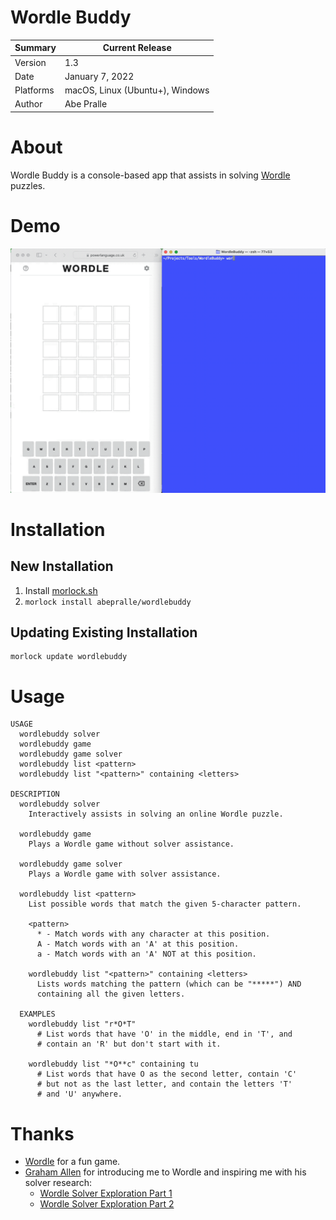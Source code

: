 # Wordle Buddy

Summary   | Current Release
----------|-----------------------
Version   | 1.3
Date      | January 7, 2022
Platforms | macOS, Linux (Ubuntu+), Windows
Author    | Abe Pralle

# About
Wordle Buddy is a console-based app that assists in solving [Wordle](https://powerlanguage.co.uk/wordle/) puzzles.

# Demo
![Demo](Media/Videos/WordleBuddy.gif)

# Installation

## New Installation

1. Install [morlock.sh](https://morlock.sh)
2. `morlock install abepralle/wordlebuddy`

## Updating Existing Installation
    morlock update wordlebuddy

# Usage

    USAGE
      wordlebuddy solver
      wordlebuddy game
      wordlebuddy game solver
      wordlebuddy list <pattern>
      wordlebuddy list "<pattern>" containing <letters>

    DESCRIPTION
      wordlebuddy solver
        Interactively assists in solving an online Wordle puzzle.

      wordlebuddy game
        Plays a Wordle game without solver assistance.

      wordlebuddy game solver
        Plays a Wordle game with solver assistance.

      wordlebuddy list <pattern>
        List possible words that match the given 5-character pattern.

        <pattern>
          * - Match words with any character at this position.
          A - Match words with an 'A' at this position.
          a - Match words with an 'A' NOT at this position.

        wordlebuddy list "<pattern>" containing <letters>
          Lists words matching the pattern (which can be "*****") AND
          containing all the given letters.

      EXAMPLES
        wordlebuddy list "r*O*T"
          # List words that have 'O' in the middle, end in 'T', and
          # contain an 'R' but don't start with it.

        wordlebuddy list "*O**c" containing tu
          # List words that have O as the second letter, contain 'C'
          # but not as the last letter, and contain the letters 'T'
          # and 'U' anywhere.

# Thanks
- [Wordle](https://powerlanguage.co.uk/wordle/) for a fun game.
- [Graham Allen](https://twitch.tv/graham) for introducing me to Wordle and inspiring me with his solver research:
    - [Wordle Solver Exploration Part 1](https://observablehq.com/@iamgrahamallen/wordle-solver-exploration)
    - [Wordle Solver Exploration Part 2](https://observablehq.com/@iamgrahamallen/wordle-solver-exploration-part-2)

